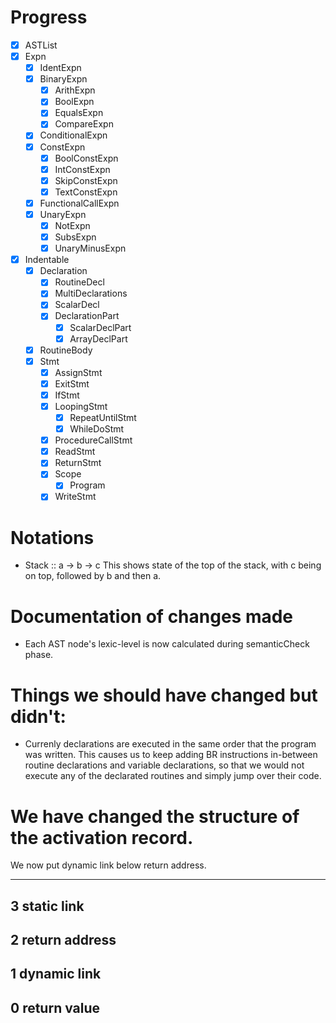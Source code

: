 # Progress

* [x] ASTList
* [x] Expn
	* [x] IdentExpn
	* [x] BinaryExpn
		* [x] ArithExpn
		* [x] BoolExpn
		* [x] EqualsExpn
		* [x] CompareExpn
	* [x] ConditionalExpn
	* [x] ConstExpn
		* [x] BoolConstExpn
		* [x] IntConstExpn
		* [x] SkipConstExpn
		* [x] TextConstExpn
	* [x] FunctionalCallExpn
	* [x] UnaryExpn
		* [x] NotExpn
		* [x] SubsExpn
		* [x] UnaryMinusExpn
* [x] Indentable
	* [x] Declaration
		* [x] RoutineDecl
		* [x] MultiDeclarations
		* [x] ScalarDecl
		* [x] DeclarationPart
			* [x] ScalarDeclPart
			* [x] ArrayDeclPart
	* [x] RoutineBody
	* [x] Stmt
		* [x] AssignStmt
		* [x] ExitStmt
		* [x] IfStmt
		* [x] LoopingStmt
			* [x] RepeatUntilStmt
			* [x] WhileDoStmt
		* [x] ProcedureCallStmt
		* [x] ReadStmt
		* [x] ReturnStmt
		* [x] Scope
			* [x] Program
		* [x] WriteStmt

# Notations
- Stack :: a -> b -> c
  This shows state of the top of the stack, with c being on top, followed by b and then a.

# Documentation of changes made

- Each AST node's lexic-level is now calculated during semanticCheck phase.

# Things we should have changed but didn't:
- Currenly declarations are executed in the same order that the program was written.
  This causes us to keep adding BR instructions in-between routine declarations and variable declarations, so that we would not execute any of the declarated routines and simply jump over their code.

# We have changed the structure of the activation record.
 
 We now put dynamic link below return address.

 -----------------
 3 static link
 -----------------
 2 return address
 -----------------
 1 dynamic link
 -----------------
 0 return value
 -----------------
